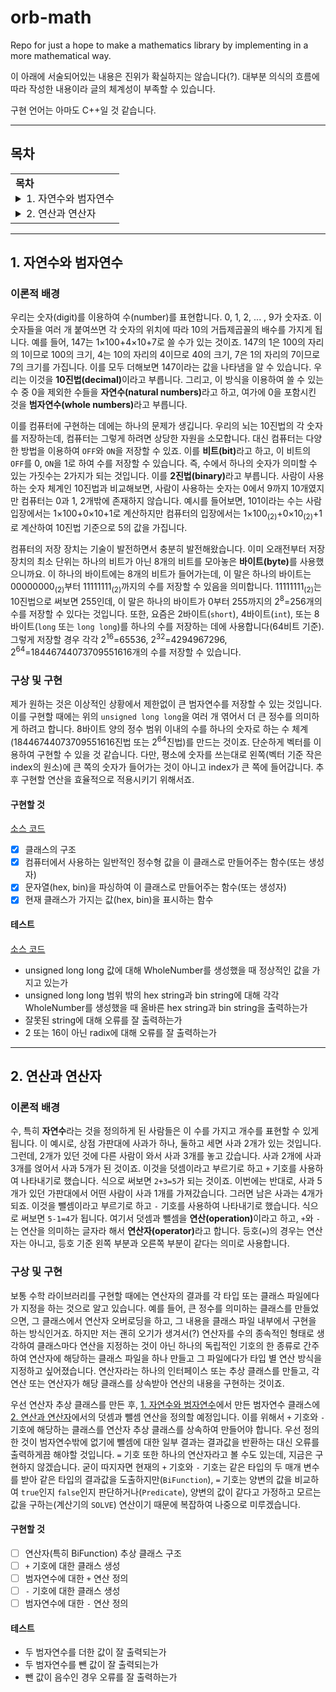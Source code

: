 # orb-math

Repo for just a hope to make a mathematics library by implementing in a more mathematical way.

이 아래에 서술되어있는 내용은 진위가 확실하지는 않습니다(?). 대부분 의식의 흐름에 따라 작성한 내용이라 글의 체계성이 부족할 수 있습니다.

구현 언어는 아마도 C++일 것 같습니다.

---

## 목차

<table><tr><td><strong>목차</strong><details><summary>1. 자연수와 범자연수</summary><ul><li><a href="#이론적-배경">이론적 배경</a></li><li><a href="#구상-및-구현">구상 및 구현</a><ul><li><a href="#구현할-것">구현할 것</a></li><li><a href="#테스트">테스트</a></li></ul></li></ul></details><details><summary>2. 연산과 연산자</summary><ul><li><a href="#이론적-배경-1">이론적 배경</a></li><li><a href="#구상-및-구현-1">구상 및 구현</a><ul><li><a href="#구현할-것-1">구현할 것</a></li><li><a href="#테스트-1">테스트</a></li></ul></li></ul></details></td></tr></table>

---

## 1. 자연수와 범자연수

### 이론적 배경

우리는 숫자(digit)를 이용하여 수(number)를 표현합니다. 0, 1, 2, ... , 9가 숫자죠. 이 숫자들을 여러 개 붙여쓰면 각 숫자의 위치에 따라 10의 거듭제곱꼴의 배수를 가지게 됩니다. 예를 들어, 147는 1×100+4×10+7로 쓸 수가 있는 것이죠. 147의 1은 100의 자리의 1이므로 100의 크기, 4는 10의 자리의 4이므로 40의 크기, 7은 1의 자리의 7이므로 7의 크기를 가집니다. 이를 모두 더해보면 147이라는 값을 나타냄을 알 수 있습니다. 우리는 이것을 <strong>10진법(decimal)</strong>이라고 부릅니다. 그리고, 이 방식을 이용하여 쓸 수 있는 수 중 0을 제외한 수들을 <strong>자연수(natural numbers)</strong>라고 하고, 여가에 0을 포함시킨 것을 <strong>범자연수(whole numbers)</strong>라고 부릅니다.

이를 컴퓨터에 구현하는 데에는 하나의 문제가 생깁니다. 우리의 뇌는 10진법의 각 숫자를 저장하는데, 컴퓨터는 그렇게 하려면 상당한 자원을 소모합니다. 대신 컴퓨터는 다양한 방법을 이용하여 `OFF`와 `ON`을 저장할 수 있죠. 이를 <strong>비트(bit)</strong>라고 하고, 이 비트의 `OFF`를 0, `ON`을 1로 하여 수를 저장할 수 있습니다. 즉, 수에서 하나의 숫자가 의미할 수 있는 가짓수는 2가지가 되는 것입니다. 이를 <strong>2진법(binary)</strong>라고 부릅니다. 사람이 사용하는 숫자 체계인 10진법과 비교해보면, 사람이 사용하는 숫자는 0에서 9까지 10개였지만 컴퓨터는 0과 1, 2개밖에 존재하지 않습니다. 예시를 들어보면, 101이라는 수는 사람 입장에서는 1×100+0×10+1로 계산하지만 컴퓨터의 입장에서는 1×100<sub>(2)</sub>+0×10<sub>(2)</sub>+1로 계산하여 10진법 기준으로 5의 값을 가집니다.

컴퓨터의 저장 장치는 기술이 발전하면서 충분히 발전해왔습니다. 이미 오래전부터 저장 장치의 최소 단위는 하나의 비트가 아닌 8개의 비트를 모아놓은 <strong>바이트(byte)</strong>를 사용했으니까요. 이 하나의 바이트에는 8개의 비트가 들어가는데, 이 말은 하나의 바이트는 00000000<sub>(2)</sub>부터 11111111<sub>(2)</sub>까지의 수를 저장할 수 있음을 의미합니다. 11111111<sub>(2)</sub>는 10진법으로 써보면 255인데, 이 말은 하나의 바이트가 0부터 255까지의 2<sup>8</sup>=256개의 수를 저장할 수 있다는 것입니다. 또한, 요즘은 2바이트(`short`), 4바이트(`int`), 또는 8바이트(`long` 또는 `long long`)를 하나의 수를 저장하는 데에 사용합니다(64비트 기준). 그렇게 저장할 경우 각각 2<sup>16</sup>=65536, 2<sup>32</sup>=4294967296, 2<sup>64</sup>=‭18446744073709551616‬개의 수를 저장할 수 있습니다.

### 구상 및 구현

제가 원하는 것은 이상적인 상황에서 제한없이 큰 범자연수를 저장할 수 있는 것입니다. 이를 구현할 때에는 위의 `unsigned long long`을 여러 개 엮어서 더 큰 정수를 의미하게 하려고 합니다. 8바이트 양의 정수 범위 이내의 수를 하나의 숫자로 하는 수 체계(18446744073709551616진법 또는 2<sup>64</sup>진법)를 만드는 것이죠. 단순하게 벡터를 이용하여 구현할 수 있을 것 같습니다. 다만, 평소에 숫자를 쓰는대로 왼쪽(벡터 기준 작은 index의 원소)에 큰 쪽의 숫자가 들어가는 것이 아니고 index가 큰 쪽에 들어갑니다. 추후 구현할 연산을 효율적으로 적용시키기 위해서죠.

#### 구현할 것

[소스 코드](/src/whole_number.cpp)

- [x] 클래스의 구조
- [x] 컴퓨터에서 사용하는 일반적인 정수형 값을 이 클래스로 만들어주는 함수(또는 생성자)
- [x] 문자열(hex, bin)을 파싱하여 이 클래스로 만들어주는 함수(또는 생성자)
- [x] 현재 클래스가 가지는 값(hex, bin)을 표시하는 함수

#### 테스트

[소스 코드](/src/whole_number_test.cpp)

- unsigned long long 값에 대해 WholeNumber를 생성했을 때 정상적인 값을 가지고 있는가
- unsigned long long 범위 밖의 hex string과 bin string에 대해 각각 WholeNumber를 생성했을 때 올바른 hex string과 bin string을 출력하는가
- 잘못된 string에 대해 오류를 잘 출력하는가
- 2 또는 16이 아닌 radix에 대해 오류를 잘 출력하는가

---

## 2. 연산과 연산자

### 이론적 배경

수, 특히 **자연수**라는 것을 정의하게 된 사람들은 이 수를 가지고 개수를 표현할 수 있게 됩니다. 이 예시로, 상점 가판대에 사과가 하나, 둘하고 세면 사과 2개가 있는 것입니다. 그런데, 2개가 있던 것에 다른 사람이 와서 사과 3개를 놓고 갔습니다. 사과 2개에 사과 3개를 얹어서 사과 5개가 된 것이죠. 이것을 덧셈이라고 부르기로 하고 `+` 기호를 사용하여 나타내기로 했습니다. 식으로 써보면 `2+3=5`가 되는 것이죠. 이번에는 반대로, 사과 5개가 있던 가판대에서 어떤 사람이 사과 1개를 가져갔습니다. 그러면 남은 사과는 4개가 되죠. 이것을 뺄셈이라고 부르기로 하고 `-` 기호를 사용하여 나타내기로 했습니다. 식으로 써보면 `5-1=4`가 됩니다. 여기서 덧셈과 뺄셈을 <strong>연산(operation)</strong>이라고 하고, `+`와 `-`는 연산을 의미하는 글자라 해서 <strong>연산자(operator)</strong>라고 합니다. 등호(`=`)의 경우는 연산자는 아니고, 등호 기준 왼쪽 부분과 오른쪽 부분이 같다는 의미로 사용합니다.

### 구상 및 구현

보통 수학 라이브러리를 구현할 때에는 연산자의 결과를 각 타입 또는 클래스 파일에다가 지정을 하는 것으로 알고 있습니다. 예를 들어, 큰 정수를 의미하는 클래스를 만들었으면, 그 클래스에서 연산자 오버로딩을 하고, 그 내용을 클래스 파일 내부에서 구현을 하는 방식인거죠. 하지만 저는 괜히 오기가 생겨서(?) 연산자를 수의 종속적인 형태로 생각하여 클래스마다 연산을 지정하는 것이 아닌 하나의 독립적인 기호의 한 종류로 간주하여 연산자에 해당하는 클래스 파일을 하나 만들고 그 파일에다가 타입 별 연산 방식을 지정하고 싶어졌습니다. 연산자라는 하나의 인터페이스 또는 추상 클래스를 만들고, 각 연산 또는 연산자가 해당 클래스를 상속받아 연산의 내용을 구현하는 것이죠.

우선 연산자 추상 클래스를 만든 후, [1. 자연수와 범자연수](#1-자연수와-범자연수)에서 만든 범자연수 클래스에 [2. 연산과 연산자](#2-연산과-연산자)에서의 덧셈과 뺄셈 연산을 정의할 예정입니다. 이를 위해서 `+` 기호와 `-` 기호에 해당하는 클래스를 연산자 추상 클래스를 상속하여 만들어야 합니다. 우선 정의한 것이 범자연수밖에 없기에 뺄셈에 대한 일부 결과는 결과값을 반환하는 대신 오류를 출력하게끔 해야할 것입니다. `=` 기호 또한 하나의 연산자라고 볼 수도 있는데, 지금은 구현하지 않겠습니다. 굳이 따지자면 현재의 `+` 기호와 `-` 기호는 같은 타입의 두 매개 변수를 받아 같은 타입의 결과값을 도출하지만(`BiFunction`), `=` 기호는 양변의 값을 비교하여 `true`인지 `false`인지 판단하거나(`Predicate`), 양변의 값이 같다고 가정하고 모르는 값을 구하는(계산기의 `SOLVE`) 연산이기 때문에 복잡하여 나중으로 미루겠습니다.

#### 구현할 것

- [ ] 연산자(특히 BiFunction) 추상 클래스 구조
- [ ] `+` 기호에 대한 클래스 생성
- [ ] 범자연수에 대한 `+` 연산 정의
- [ ] `-` 기호에 대한 클래스 생성
- [ ] 범자연수에 대한 `-` 연산 정의

#### 테스트

- 두 범자연수를 더한 값이 잘 출력되는가
- 두 범자연수를 뺀 값이 잘 출력되는가
- 뺀 값이 음수인 경우 오류를 잘 출력하는가
